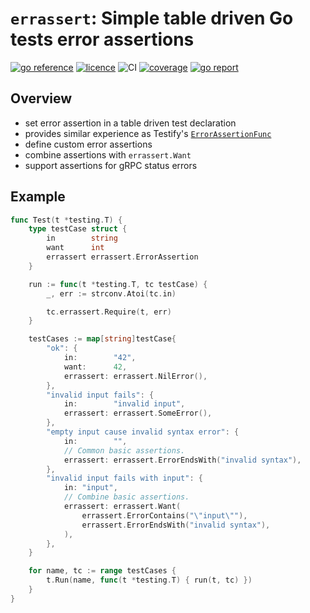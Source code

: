 # `errassert`: Simple table driven Go tests error assertions

[![go reference](https://pkg.go.dev/badge/github.com/zoido/errassert)](https://pkg.go.dev/github.com/zoido/errassert)
[![licence](https://img.shields.io/github/license/zoido/errassert?style=flat-square)](https://github.com/zoido/errassert/blob/master/LICENSE)
![CI](https://img.shields.io/github/actions/workflow/status/zoido/errassert/go.yaml?style=flat-square&logoColor=white&logo=github)
[![coverage](https://img.shields.io/codecov/c/github/zoido/errassert?style=flat-square&logoColor=white&logo=codecov)](https://codecov.io/gh/zoido/errassert)
[![go report](https://goreportcard.com/badge/github.com/zoido/errassert?style=flat-square)](https://goreportcard.com/report/github.com/zoido/errassert)

## Overview

- set error assertion in a table driven test declaration
- provides similar experience as Testify's [`ErrorAssertionFunc`](https://pkg.go.dev/github.com/stretchr/testify/assert#ErrorAssertionFunc)
- define custom error assertions
- combine assertions with `errassert.Want`
- support assertions for gRPC status errors

## Example

<!-- markdownlint-disable MD010 MD013 -->

```go
func Test(t *testing.T) {
	type testCase struct {
		in        string
		want      int
		errassert errassert.ErrorAssertion
	}

	run := func(t *testing.T, tc testCase) {
		_, err := strconv.Atoi(tc.in)

		tc.errassert.Require(t, err)
	}

	testCases := map[string]testCase{
		"ok": {
			in:        "42",
			want:      42,
			errassert: errassert.NilError(),
		},
		"invalid input fails": {
			in:        "invalid input",
			errassert: errassert.SomeError(),
		},
		"empty input cause invalid syntax error": {
			in:        "",
			// Common basic assertions.
			errassert: errassert.ErrorEndsWith("invalid syntax"),
		},
		"invalid input fails with input": {
			in: "input",
			// Combine basic assertions.
			errassert: errassert.Want(
				errassert.ErrorContains("\"input\""),
				errassert.ErrorEndsWith("invalid syntax"),
			),
		},
	}

	for name, tc := range testCases {
		t.Run(name, func(t *testing.T) { run(t, tc) })
	}
}


```
<!-- markdownlint-enable MD010 MD013 -->
